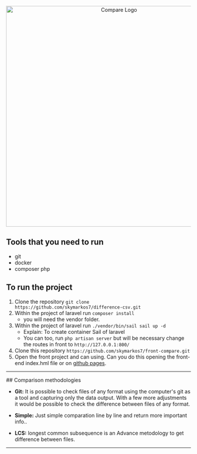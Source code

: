 <p align="center"><a href="https://skymarkos7.github.io/front-compare/" target="_blank"><img src="https://miro.medium.com/v2/resize:fit:968/1*MssG8kpxsLBEMjjgn2aFPw.png" width="600" alt="Compare Logo"></a></p>



## Tools that you need to run
- git
- docker
- composer php

## To run the project

1. Clone the repository ``git clone https://github.com/skymarkos7/difference-csv.git``
2. Within the project of laravel run ``composer install`` 
    - you will need the vendor folder.
3. Within the project of laravel run ``./vendor/bin/sail sail up -d``
    - Explain: To create container Sail of laravel 
    - You can too, run ``php artisan server`` but will be necessary change the routes in front to ``http://127.0.0.1:800/``
4. Clone this repository `https://github.com/skymarkos7/front-compare.git`    
5. Open the front project and can using. Can you do this opening the front-end index.hml file or on [github pages](https://skymarkos7.github.io/front-compare/).

<hr>
## Comparison methodologies  

- <b>Git:</b> It is possible to check files of any format using the computer's git as a tool and capturing only the data output. With a few more adjustments it would be possible to check the difference between files of any format.

- <b>Simple:</b> Just simple comparation line by line and return more important info.</b>.

- <b>LCS:</b> longest common subsequence is an Advance metodology to get difference between files</b>.
<hr>